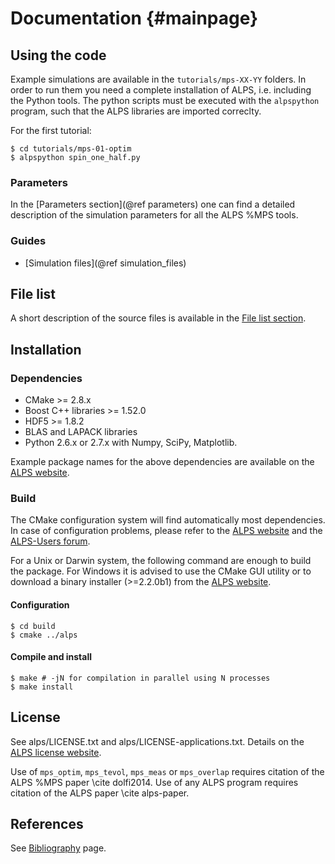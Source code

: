 # Documentation      {#mainpage}

## Using the code
Example simulations are available in the `tutorials/mps-XX-YY` folders. In order to run them you need a complete installation of ALPS, i.e. including the Python tools. The python scripts must be executed with the `alpspython` program, such that the ALPS libraries are imported correclty.

For the first tutorial:

    $ cd tutorials/mps-01-optim
    $ alpspython spin_one_half.py

### Parameters
In the [Parameters section](@ref parameters) one can find a detailed description of the simulation parameters for all the ALPS %MPS tools.

### Guides
* [Simulation files](@ref simulation_files)

## File list
A short description of the source files is available in the [File list section](files.html).

## Installation


### Dependencies

 * CMake >= 2.8.x
 * Boost C++ libraries >= 1.52.0
 * HDF5 >= 1.8.2
 * BLAS and LAPACK libraries
 * Python 2.6.x or 2.7.x with Numpy, SciPy, Matplotlib.

Example package names for the above dependencies are available on the [ALPS website][alps-web].


### Build

The CMake configuration system will find automatically most 
dependencies. In case of configuration problems, please refer to the 
[ALPS website][alps-web] and the [ALPS-Users forum][alps-mail].

For a Unix or Darwin system, the following command are enough to build 
the package. For Windows it is advised to use the CMake GUI utility or 
to download a binary installer (>=2.2.0b1) from the [ALPS website][alps-web].

#### Configuration

    $ cd build
    $ cmake ../alps

#### Compile and install

    $ make # -jN for compilation in parallel using N processes
    $ make install


## License
See alps/LICENSE.txt and alps/LICENSE-applications.txt. Details on the [ALPS license website](https://alps.comp-phys.org/mediawiki/index.php/Licensing).

Use of `mps_optim`, `mps_tevol`, `mps_meas` or `mps_overlap` requires 
citation of the ALPS %MPS paper \cite dolfi2014. Use of any ALPS program requires 
citation of the ALPS paper \cite alps-paper.

## References
See [Bibliography](citelist.html)  page.


[alps-web]: http://alps.comp-phys.org
[alps-mail]: comp-phys-alps-users@lists.comp-phys.org
